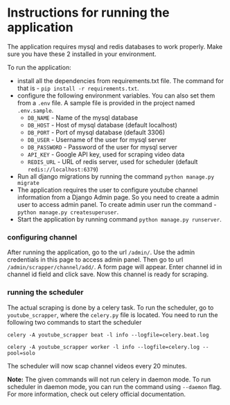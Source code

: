 # Instructions for running the application

The application requires mysql and redis databases to work properly. 
Make sure you have these 2 installed in your environment.

To run the application:
- install all the dependencies from requirements.txt file. The command for that is - `pip install -r requirements.txt`.
- configure the following environment variables. You can also set them from a `.env` file.
 A sample file is provided in the project named `.env.sample`.
  - `DB_NAME` - Name of the mysql database
  - `DB_HOST` - Host of mysql database (default localhost)
  - `DB_PORT` - Port of mysql database (default 3306)
  - `DB_USER` - Username of the user for mysql server
  - `DB_PASSWORD` - Password of the user for mysql server
  - `API_KEY` - Google API key, used for scraping video data
  - `REDIS_URL` - URL of redis server, used for scheduler (default `redis://localhost:6379`)
- Run all django migrations by running the command `python manage.py migrate`
- The application requires the user to configure youtube channel information from a Django Admin page. 
So you need to create a admin user to access admin panel. To create admin user run the command - 
`python manage.py createsuperuser`.
- Start the application by running command `python manage.py runserver`.

### configuring channel
After running the application, go to the url `/admin/`. 
Use the admin credentials in this page to access admin panel.
Then go to url `/admin/scrapper/channel/add/`. A form page will appear. 
Enter channel id in channel id field and click save.
Now this channel is ready for scraping.

### running the scheduler
The actual scraping is done by a celery task. To run the scheduler, go to `youtube_scrapper`,
where the `celery.py` file is located. 
You need to run the following two commands to start the scheduler

`celery -A youtube_scrapper beat -l info --logfile=celery.beat.log`

`celery -A youtube_scrapper worker -l info --logfile=celery.log --pool=solo`

The scheduler will now scap channel videos every 20 minutes.

**Note:** The given commands will not run celery in daemon mode. To run scheduler in daemon mode,
you can run the command using `--daemon` flag. For more information, check out celery official documentation.